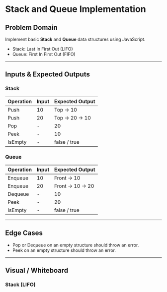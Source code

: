# Stack and Queue Implementation

## Problem Domain
Implement basic **Stack** and **Queue** data structures using JavaScript.  
- Stack: Last In First Out (LIFO)  
- Queue: First In First Out (FIFO)

---

## Inputs & Expected Outputs

### Stack
| Operation        | Input       | Expected Output |
|-----------------|------------|----------------|
| Push             | 10         | Top -> 10      |
| Push             | 20         | Top -> 20 -> 10 |
| Pop              | -          | 20             |
| Peek             | -          | 10             |
| IsEmpty          | -          | false / true   |

### Queue
| Operation        | Input       | Expected Output |
|-----------------|------------|----------------|
| Enqueue          | 10         | Front -> 10    |
| Enqueue          | 20         | Front -> 10 -> 20 |
| Dequeue          | -          | 10             |
| Peek             | -          | 20             |
| IsEmpty          | -          | false / true   |

---

## Edge Cases
- Pop or Dequeue on an empty structure should throw an error.
- Peek on an empty structure should throw an error.

---

## Visual / Whiteboard
### Stack (LIFO)
